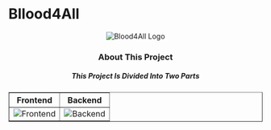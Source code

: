 # Bllood4All

<p align="center"><img src="path_to_your_project_logo.png" alt="Blood4All Logo"></p>

<h3 align="center">About This Project</h3>
<h5 align="center">This Project Is Divided Into Two Parts</h5>

<p align="center">
    <table border="1">
        <thead>
            <tr>
                <th>Frontend</th>
                <th>Backend</th>
            </tr>
        </thead>
        <tbody>
            <tr>
                <td><img src="https://via.placeholder.com/100x100?text=Frontend" alt="Frontend"></td>
                <td><img src="https://via.placeholder.com/100x100?text=Backend" alt="Backend"></td>
            </tr>
            <!-- Add more rows here if needed -->
        </tbody>
    </table>
</p>
